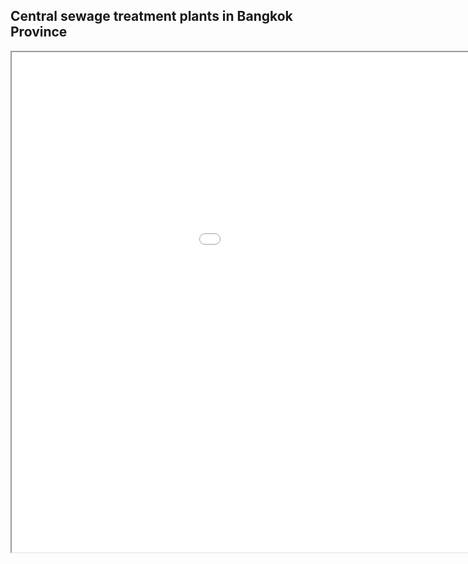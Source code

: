 ## Central sewage treatment plants in Bangkok Province

<iframe src="sewage_treatment_plants.html" height="800" width="1200"></iframe>
